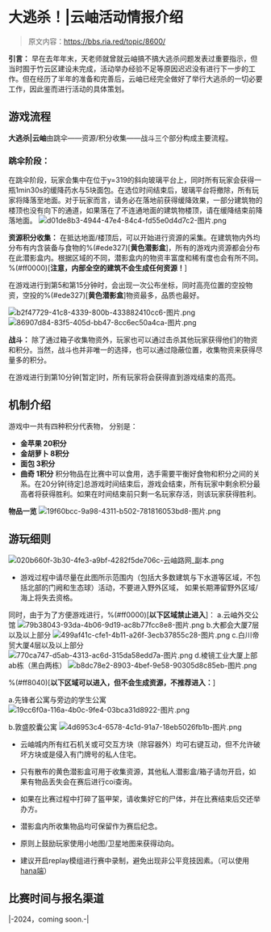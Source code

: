 # 大逃杀！|云岫活动情报介绍

> 原文内容：https://bbs.ria.red/topic/8600/

**引言：** 早在去年年末，天老师就曾就云岫搞不搞大逃杀问题发表过重要指示，但当时囿于竹云区建设未完成，活动举办经验不足等原因迟迟没有进行下一步的工作。但在经历了半年的准备和完善后，云岫已经完全做好了举行大逃杀的一切必要工作，因此鉴而进行活动的具体策划。

## 游戏流程

**大逃杀|云岫**由跳伞——资源/积分收集——战斗三个部分构成主要流程。

### 跳伞阶段：
在跳伞阶段，玩家会集中在位于y=319的斜向玻璃平台上，同时所有玩家会获得一瓶1min30s的缓降药水与5块面包。在选位时间结束后，玻璃平台将撤除，所有玩家将降落至地面。对于玩家而言，请务必在落地前获得缓降效果，一部分建筑物的楼顶也没有向下的通道，如果落在了不连通地面的建筑物楼顶，请在缓降结束前降落地面。
![d01de8b3-4944-47e4-84c4-fd55e0d4d7c2-图片.png](https://bbs.ria.red/assets/uploads/files/1714111362101-d01de8b3-4944-47e4-84c4-fd55e0d4d7c2-图片.png) 

**资源积分收集：**
在抵达地面/楼顶后，可以开始进行资源的采集。在建筑物内外均分布有内含装备与食物的%(#ede327)[**黄色潜影盒**]，所有的游戏内资源都会分布在此潜影盒内。根据区域的不同，潜影盒内的物资丰富度和稀有度也会有所不同。%(#ff0000)[**注意，内部全空的建筑不会生成任何资源！**]

在游戏进行到第5和第15分钟时，会出现一次公布坐标，同时高亮位置的空投物资，空投的%(#ede327)[**黄色潜影盒**]物资最多，品质也最好。

![b2f47729-41c8-4339-800b-433882410cc6-图片.png](https://bbs.ria.red/assets/uploads/files/1714111690784-b2f47729-41c8-4339-800b-433882410cc6-图片.png) 
![86907d84-83f5-405d-bb47-8cc6ec50a4ca-图片.png](https://bbs.ria.red/assets/uploads/files/1714111909974-86907d84-83f5-405d-bb47-8cc6ec50a4ca-图片.png) 

**战斗：**
除了通过箱子收集物资外，玩家也可以通过击杀其他玩家获得他们的物资和积分。当然，战斗也并非唯一的选择，也可以通过隐蔽位置，收集物资来获得尽量多的积分。

在游戏进行到第10分钟[暂定]时，所有玩家将会获得直到游戏结束的高亮。

## 机制介绍

 游戏中一共有四种积分代表物， 分别是：
* **金苹果 20积分**
* **金胡萝卜 8积分**
* **面包 3积分**
* **曲奇 1积分**
积分物品在比赛中可以食用，选手需要平衡好食物和积分之间的关系。在20分钟[待定]总游戏时间结束后，游戏会结束，所有玩家中剩余积分最高者将获得胜利。如果在时间结束前只剩一名玩家存活，则该玩家获得胜利。

**物品一览**
![19f60bcc-9a98-4311-b502-781816053bd8-图片.png](https://bbs.ria.red/assets/uploads/files/1714180395989-19f60bcc-9a98-4311-b502-781816053bd8-图片.png)

## 游玩细则

![020b660f-3b30-4fe3-a9bf-4282f5de706c-云岫路网_副本.png](https://bbs.ria.red/assets/uploads/files/1714113832844-020b660f-3b30-4fe3-a9bf-4282f5de706c-云岫路网_副本.png) 
* 游戏过程中请尽量在此图所示范围内（包括大多数建筑与下水道等区域，不包括北部的门阙和生态球）活动，不要进入野外区域， 如果长期滞留野外区域/海上将失去资格。

同时，由于为了方便游戏进行，%(#ff0000)[**以下区域禁止进入**]：
a.云岫外交公馆
![79b38043-93da-4b06-9d19-ac8b77fcc8e8-图片.png](https://bbs.ria.red/assets/uploads/files/1714114473483-79b38043-93da-4b06-9d19-ac8b77fcc8e8-图片.png) 
b.大都会大厦7层以及以上部分
![499af41c-cfe1-4b11-a26f-3ecb37855c28-图片.png](https://bbs.ria.red/assets/uploads/files/1714114541520-499af41c-cfe1-4b11-a26f-3ecb37855c28-图片-resized.png) 
c.白川帝贸大厦4层以及以上部分
![770ca747-d5ab-4313-ac6d-315da58edd7a-图片.png](https://bbs.ria.red/assets/uploads/files/1714114627268-770ca747-d5ab-4313-ac6d-315da58edd7a-图片-resized.png) 
d.棱镜工业大厦上部ab栋（黑白两栋）
![b8dc78e2-8903-4bef-9e58-90305d8c85eb-图片.png](https://bbs.ria.red/assets/uploads/files/1714114661534-b8dc78e2-8903-4bef-9e58-90305d8c85eb-图片-resized.png) 

%(#ff8040)[**以下区域可以进入，但不会生成资源，不推荐进入：**]

a.先锋者公寓与旁边的学生公寓
![19cc6f0a-116a-4b0c-9fe4-03bca31d8922-图片.png](https://bbs.ria.red/assets/uploads/files/1714114798202-19cc6f0a-116a-4b0c-9fe4-03bca31d8922-图片-resized.png) 

b.敦盛胶囊公寓
![4d6953c4-6578-4c1d-91a7-18eb5026fb1b-图片.png](https://bbs.ria.red/assets/uploads/files/1714114826135-4d6953c4-6578-4c1d-91a7-18eb5026fb1b-图片-resized.png) 

* 云岫城内所有红石机关或可交互方块（除容器外）均可右键互动，但不允许破坏方块或是侵入有门牌号的私人住宅。

* 只有散布的黄色潜影盒可用于收集资源，其他私人潜影盒/箱子请勿开启，如果有物品丢失会在赛后进行coi查询。

*  如果在比赛过程中打碎了盔甲架，请收集好它的尸体，并在比赛结束后交还举办方。

*  潜影盒内所收集物品均可保留作为赛后纪念。

* 原则上鼓励玩家使用小地图/卫星地图来获得动向。

* 建议开启replay模组进行赛中录制，避免出现非公平竞技因素。（可以使用[hana端](https://bbs.ria.red/topic/8340/%E9%98%B4%E6%9A%97%E5%9C%B0%E6%9B%B4%E6%96%B0-1-20-4-hana%E7%AB%AF/10)）

## 比赛时间与报名渠道


|-2024，coming soon.-|